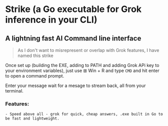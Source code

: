 # Strike (a Go  executable for Grok inference in your CLI)

## A lightning fast AI Command line interface

> As I don't want to misrepresent or overlap with Grok features, I have named this strike

Once set up (building the EXE, adding to PATH and adding Grok APi key to your environment variables), just use ⊞ Win + R and type `CMD` and hit enter to open a command prompt. 

Enter your message wait for a mesage to stream back, all from your terminal.

### Features:
    - Speed above all - grok for quick, cheap answers, .exe built in Go to be fast and lightweight.

